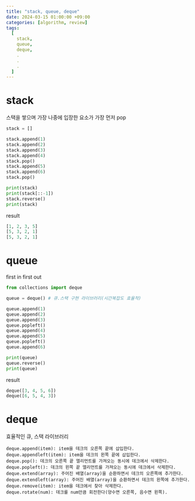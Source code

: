 ```yaml
---
title: "stack, queue, deque"
date: 2024-03-15 01:00:00 +09:00
categories: [algorithm, review]
tags:
  [
    stack,
    queue,
    deque,
    .
    .
    .
  ]
---
```


# stack

스택을 쌓으며 가장 나중에 입장한 요소가 가장 먼저 pop

```python
stack = []

stack.append(1)
stack.append(2)
stack.append(3)
stack.append(4)
stack.pop()
stack.append(5)
stack.append(6)
stack.pop()

print(stack)
print(stack[::-1])
stack.reverse()
print(stack)
```

result

```python
[1, 2, 3, 5]
[5, 3, 2, 1]
[5, 3, 2, 1]
```

# queue

first in first out

```python
from collections import deque

queue = deque() # 큐.스택 구현 라이브러리(시간복잡도 효율적)

queue.append(1)
queue.append(2)
queue.append(3)
queue.popleft()
queue.append(4)
queue.append(5)
queue.popleft()
queue.append(6)

print(queue)
queue.reverse()
print(queue)
```
result
```python
deque([3, 4, 5, 6])
deque([6, 5, 4, 3])
```

# deque

효율적인 큐, 스택 라이브러리

```text
deque.append(item): item을 데크의 오른쪽 끝에 삽입한다.
deque.appendleft(item): item을 데크의 왼쪽 끝에 삽입한다.
deque.pop(): 데크의 오른쪽 끝 엘리먼트를 가져오는 동시에 데크에서 삭제한다.
deque.popleft(): 데크의 왼쪽 끝 엘리먼트를 가져오는 동시에 데크에서 삭제한다.
deque.extend(array): 주어진 배열(array)을 순환하면서 데크의 오른쪽에 추가한다.
deque.extendleft(array): 주어진 배열(array)을 순환하면서 데크의 왼쪽에 추가한다.
deque.remove(item): item을 데크에서 찾아 삭제한다.
deque.rotate(num): 데크를 num만큼 회전한다(양수면 오른쪽, 음수면 왼쪽).
```


